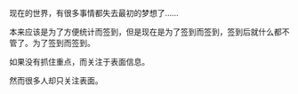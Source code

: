 现在的世界，有很多事情都失去最初的梦想了……

本来应该是为了方便统计而签到，但是现在是为了签到而签到，签到后就什么都不管了。为了签到而签到。

如果没有抓住重点，而关注于表面信息。

然而很多人却只关注表面。
